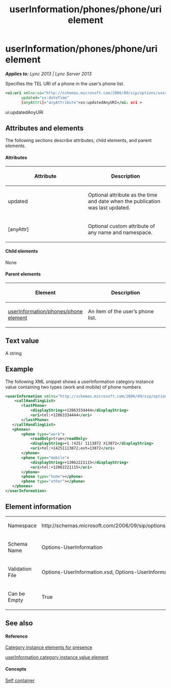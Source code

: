 ﻿---
title: userInformation/phones/phone/uri element
TOCTitle: userInformation/phones/phone/uri element
ms:assetid: 75a48734-b367-42c9-8f51-31fd6ad537bc
ms:mtpsurl: https://msdn.microsoft.com/en-us/library/Dn438981(v=office.15)
ms:contentKeyID: 57094042
ms.date: 07/24/2014
mtps_version: v=office.15
dev_langs:
- xml
---

# userInformation/phones/phone/uri element


_**Applies to:** Lync 2013 | Lync Server 2013_

Specifies the TEL URI of a phone in the user’s phone list.

``` xml
<ui:uri xmlns:ui="http://schemas.microsoft.com/2006/09/sip/options/userInformation" 
       updated="xs:dateTime"
       [anyAttri]="anyAttribute">xs:updatedAnyURI</ui: uri >
```

ui:updatedAnyURI

## Attributes and elements

The following sections describe attributes, child elements, and parent elements.

#### Attributes

<table>
<colgroup>
<col style="width: 50%" />
<col style="width: 50%" />
</colgroup>
<thead>
<tr class="header">
<th><p>Attribute</p></th>
<th><p>Description</p></th>
</tr>
</thead>
<tbody>
<tr class="odd">
<td><p>updated</p></td>
<td><p>Optional attribute as the time and date when the publication was last updated.</p></td>
</tr>
<tr class="even">
<td><p>[anyAttr]</p></td>
<td><p>Optional custom attribute of any name and namespace.</p></td>
</tr>
</tbody>
</table>


#### Child elements

None

#### Parent elements

<table>
<colgroup>
<col style="width: 50%" />
<col style="width: 50%" />
</colgroup>
<thead>
<tr class="header">
<th><p>Element</p></th>
<th><p>Description</p></th>
</tr>
</thead>
<tbody>
<tr class="odd">
<td><p><a href="userinformation-phones-phone-element.md">userInformation/phones/phone element</a></p></td>
<td><p>An item of the user’s phone list.</p></td>
</tr>
</tbody>
</table>


## Text value

A string

## Example

The following XML snippet shows a userInformation category instance value containing two types (work and mobile) of phone numbers

``` xml
<userInformation xmlns="http://schemas.microsoft.com/2006/09/sip/options/userInformation">
    <callHandlingList>
       <lastPhone>
           <displayString>+12063334444</displayString>
           <uri>tel:+12063334444</uri>
       </lastPhone>
   </callHandlingList>
   <phones>
       <phone type="work">
           <readOnly>true</readOnly>
           <displayString>+1 (425) 1113872 X13872</displayString>
           <uri>tel:+14251113872;ext=13872</uri>
       </phone>
       <phone type="mobile">
           <displayString>+12062221115</displayString>
           <uri>tel:+12062221115</uri>
       </phone>
       <phone type="home"></phone>
       <phone type="other"></phone>
   </phones>
</userInformation>
```

## Element information

<table>
<colgroup>
<col style="width: 50%" />
<col style="width: 50%" />
</colgroup>
<tbody>
<tr class="odd">
<td><p>Namespace</p></td>
<td><p>http://schemas.microsoft.com/2006/09/sip/options/userInformation</p></td>
</tr>
<tr class="even">
<td><p>Schema Name</p></td>
<td><p>Options-UserInformation</p></td>
</tr>
<tr class="odd">
<td><p>Validation File</p></td>
<td><p>Options-UserInformation.xsd, Options-UserInformationtypes.xsd</p></td>
</tr>
<tr class="even">
<td><p>Can be Empty</p></td>
<td><p>True</p></td>
</tr>
</tbody>
</table>


## See also

#### Reference

[Category instance elements for presence](category-instance-elements-for-presence.md)

[userInformation category instance value element](userinformation-category-instance-value-element.md)

#### Concepts

[Self container](self-container.md)

